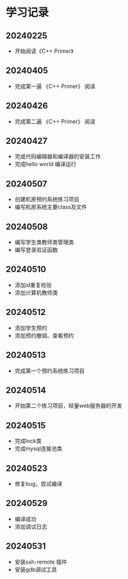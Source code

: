 # 学习记录

## 20240225

- 开始阅读《C++ Primer》

## 20240405

- 完成第一遍 《C++ Primer》 阅读

## 20240426

- 完成第二遍 《C++ Primer》 阅读

## 20240427

- 完成代码编辑器和编译器的安装工作
- 完成hello world 编译运行

## 20240507

- 创建机房预约系统练习项目
- 编写机房系统主要class及文件

## 20240508

- 编写学生类教师类管理类
- 编写登录验证函数

## 20240510

- 添加id重复检验
- 添加计算机教师类

## 20240512

- 添加学生预约
- 添加预约撤销、查看预约

## 20240513

- 完成第一个预约系统练习项目

## 20240514

- 开始第二个练习项目，轻量web服务器的开发

## 20240515

- 完成lock类
- 完成mysql连接池类

## 20240523

- 修复bug，尝试编译

## 20240529

- 编译成功
- 添加调试日志

## 20240531

- 安装ssh-remote 插件
- 安装gdb调试工具


